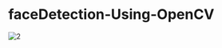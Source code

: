 # faceDetection-Using-OpenCV

![2](https://github.com/WasibIlyas786/faceDetection-Using-OpenCV/assets/123537184/f3b3cc14-48ce-43f0-8cc0-85fa5a2c3d17)
<!-- ![For Project](https://github.com/WasibIlyas786/faceDetection-Using-OpenCV/assets/123537184/11d3c4a8-4a86-4b67-8479-08c253187185) -->
